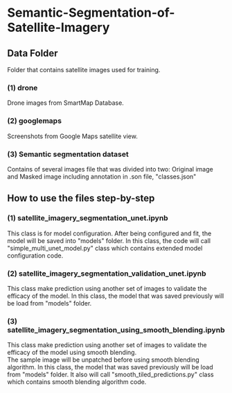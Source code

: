 # **Semantic-Segmentation-of-Satellite-Imagery**

## **Data Folder**
Folder that contains satellite images used for training.

### (1) drone
Drone images from SmartMap Database.
### (2) googlemaps
Screenshots from Google Maps satellite view.
### (3) Semantic segmentation dataset
Contains of several images file that was divided into two: Original image and Masked image including annotation in .son file, "classes.json"

## **How to use the files step-by-step**


### (1) satellite_imagery_segmentation_unet.ipynb
This class is for model configuration. After being configured and fit, the model will be saved into "models" folder.
In this class, the code will call "simple_multi_unet_model.py" class which contains extended model configuration code.

### (2) satellite_imagery_segmentation_validation_unet.ipynb
This class make prediction using another set of images to validate the efficacy of the model.
In this class, the model that was saved previously will be load from "models" folder.

### (3) satellite_imagery_segmentation_using_smooth_blending.ipynb
This class make prediction using another set of images to validate the efficacy of the model using smooth blending.  
The sample image will be unpatched before using smooth blending algorithm.
In this class, the model that was saved previously will be load from "models" folder. 
It also will call "smooth_tiled_predictions.py" class which contains smooth blending algorithm code.
